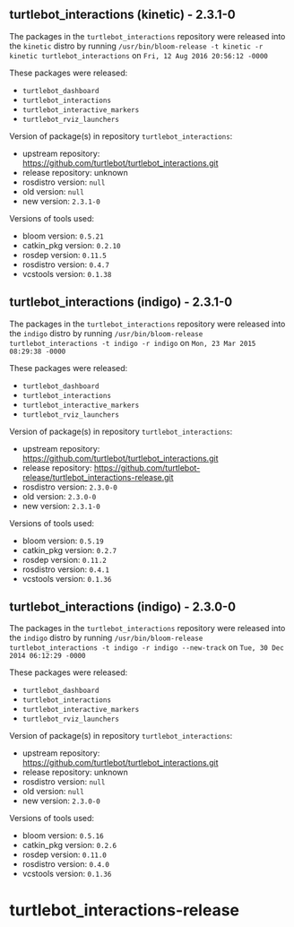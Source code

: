 ## turtlebot_interactions (kinetic) - 2.3.1-0

The packages in the `turtlebot_interactions` repository were released into the `kinetic` distro by running `/usr/bin/bloom-release -t kinetic -r kinetic turtlebot_interactions` on `Fri, 12 Aug 2016 20:56:12 -0000`

These packages were released:
- `turtlebot_dashboard`
- `turtlebot_interactions`
- `turtlebot_interactive_markers`
- `turtlebot_rviz_launchers`

Version of package(s) in repository `turtlebot_interactions`:

- upstream repository: https://github.com/turtlebot/turtlebot_interactions.git
- release repository: unknown
- rosdistro version: `null`
- old version: `null`
- new version: `2.3.1-0`

Versions of tools used:

- bloom version: `0.5.21`
- catkin_pkg version: `0.2.10`
- rosdep version: `0.11.5`
- rosdistro version: `0.4.7`
- vcstools version: `0.1.38`


## turtlebot_interactions (indigo) - 2.3.1-0

The packages in the `turtlebot_interactions` repository were released into the `indigo` distro by running `/usr/bin/bloom-release turtlebot_interactions -t indigo -r indigo` on `Mon, 23 Mar 2015 08:29:38 -0000`

These packages were released:
- `turtlebot_dashboard`
- `turtlebot_interactions`
- `turtlebot_interactive_markers`
- `turtlebot_rviz_launchers`

Version of package(s) in repository `turtlebot_interactions`:
- upstream repository: https://github.com/turtlebot/turtlebot_interactions.git
- release repository: https://github.com/turtlebot-release/turtlebot_interactions-release.git
- rosdistro version: `2.3.0-0`
- old version: `2.3.0-0`
- new version: `2.3.1-0`

Versions of tools used:
- bloom version: `0.5.19`
- catkin_pkg version: `0.2.7`
- rosdep version: `0.11.2`
- rosdistro version: `0.4.1`
- vcstools version: `0.1.36`


## turtlebot_interactions (indigo) - 2.3.0-0

The packages in the `turtlebot_interactions` repository were released into the `indigo` distro by running `/usr/bin/bloom-release turtlebot_interactions -t indigo -r indigo --new-track` on `Tue, 30 Dec 2014 06:12:29 -0000`

These packages were released:
- `turtlebot_dashboard`
- `turtlebot_interactions`
- `turtlebot_interactive_markers`
- `turtlebot_rviz_launchers`

Version of package(s) in repository `turtlebot_interactions`:
- upstream repository: https://github.com/turtlebot/turtlebot_interactions.git
- release repository: unknown
- rosdistro version: `null`
- old version: `null`
- new version: `2.3.0-0`

Versions of tools used:
- bloom version: `0.5.16`
- catkin_pkg version: `0.2.6`
- rosdep version: `0.11.0`
- rosdistro version: `0.4.0`
- vcstools version: `0.1.36`


turtlebot_interactions-release
==============================
